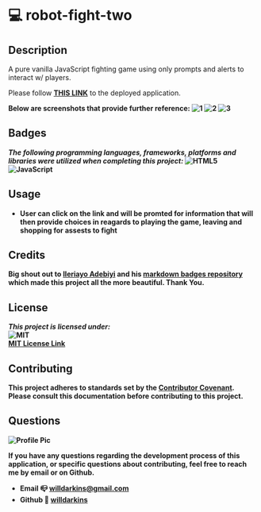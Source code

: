 # 💻 robot-fight-two

## Description
A pure vanilla JavaScript fighting game using only prompts and alerts to interact w/ players.

Please follow **[THIS LINK](https://willdarkins.github.io/robot-fight-two/)** to the deployed application.

<b>Below are screenshots that provide further reference:<b>
![1](https://user-images.githubusercontent.com/84754257/154216733-21e4a2d3-38a5-411d-9b2a-b651d03886e4.jpg)
![2](https://user-images.githubusercontent.com/84754257/154216758-013fb2bf-45b7-4037-a70c-841c5f7757fd.jpg)
![3](https://user-images.githubusercontent.com/84754257/154216784-5b35cea0-b9a9-4107-92b1-d9913b934536.jpg)
<br>
  
## Badges 
*The following programming languages, frameworks, platforms and libraries were utilized when completing this project:*
![HTML5](https://img.shields.io/badge/html5-%23E34F26.svg?style=for-the-badge&logo=html5&logoColor=white)
![JavaScript](https://img.shields.io/badge/javascript-%23323330.svg?style=for-the-badge&logo=javascript&logoColor=%23F7DF1E)

## Usage
- User can click on the link and will be promted for information that will then provide choices in reagards to playing the game, leaving and shopping for assests to fight
  
## Credits
Big shout out to <a href = https://github.com/Ileriayo>Ileriayo Adebiyi</a> and his <a href =https://github.com/Ileriayo/markdown-badges>markdown badges repository</a> which made this project all the more beautiful. Thank You.<br>

## License
*This project is licensed under:* <br>
![MIT](https://img.shields.io/badge/License-MIT-yellow.svg)<br>
<a href= https://opensource.org/licenses/MIT)>MIT License Link</a><br>

## Contributing
This project adheres to standards set by the <a href = https://www.contributor-covenant.org/version/2/1/code_of_conduct/code_of_conduct.md>Contributor Covenant</a>.<br>
Please consult this documentation before contributing to this project.

## Questions
![Profile Pic](https://user-images.githubusercontent.com/84754257/145705294-57134da6-c3b7-40f4-bcbe-ad9cddb27f47.jpg)

If you have any questions regarding the development process of this application, or specific questions about contributing, feel free to reach me by email or on Github.
* Email 📪 willdarkins@gmail.com
* Github 🗿 [willdarkins](https://github.com/willdarkins) 

